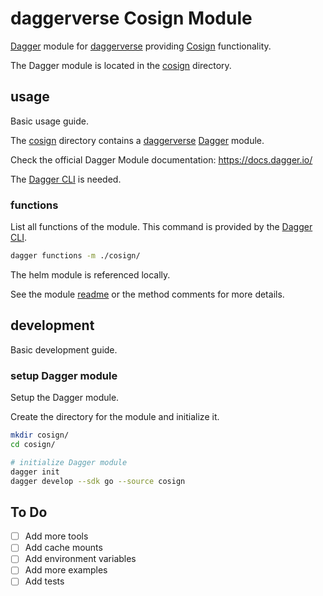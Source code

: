 # daggerverse Cosign Module

[Dagger](https://dagger.io/) module for [daggerverse](https://daggerverse.dev/) providing [Cosign](https://github.com/sigstore/cosign) functionality.

The Dagger module is located in the [cosign](./cosign/) directory.

## usage

Basic usage guide.

The [cosign](./cosign/) directory contains a [daggerverse](https://daggerverse.dev/) [Dagger](https://dagger.io/) module.

Check the official Dagger Module documentation: https://docs.dagger.io/

The [Dagger CLI](https://docs.dagger.io/cli) is needed.

### functions

List all functions of the module. This command is provided by the [Dagger CLI](https://docs.dagger.io/cli). 

```bash
dagger functions -m ./cosign/
```

The helm module is referenced locally.

See the module [readme](./helm/README.md) or the method comments for more details.

## development

Basic development guide.

### setup Dagger module

Setup the Dagger module.

Create the directory for the module and initialize it.

```bash
mkdir cosign/
cd cosign/

# initialize Dagger module
dagger init
dagger develop --sdk go --source cosign
```

## To Do

- [ ] Add more tools
- [ ] Add cache mounts
- [ ] Add environment variables
- [ ] Add more examples
- [ ] Add tests
